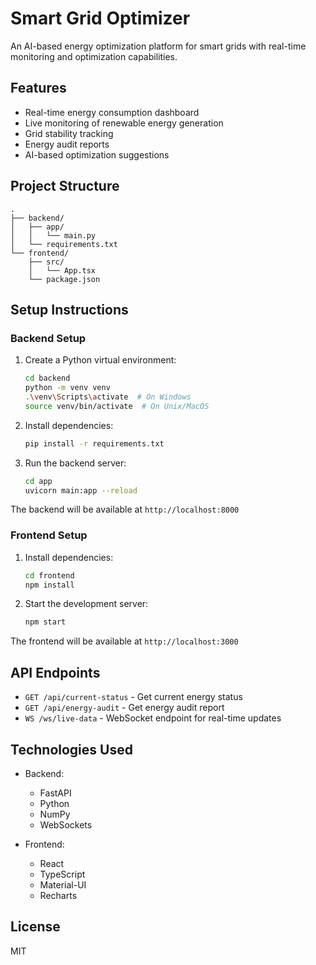 # Smart Grid Optimizer

An AI-based energy optimization platform for smart grids with real-time monitoring and optimization capabilities.

## Features

- Real-time energy consumption dashboard
- Live monitoring of renewable energy generation
- Grid stability tracking
- Energy audit reports
- AI-based optimization suggestions

## Project Structure

```
.
├── backend/
│   ├── app/
│   │   └── main.py
│   └── requirements.txt
└── frontend/
    ├── src/
    │   └── App.tsx
    └── package.json
```

## Setup Instructions

### Backend Setup

1. Create a Python virtual environment:
   ```bash
   cd backend
   python -m venv venv
   .\venv\Scripts\activate  # On Windows
   source venv/bin/activate  # On Unix/MacOS
   ```

2. Install dependencies:
   ```bash
   pip install -r requirements.txt
   ```

3. Run the backend server:
   ```bash
   cd app
   uvicorn main:app --reload
   ```

The backend will be available at `http://localhost:8000`

### Frontend Setup

1. Install dependencies:
   ```bash
   cd frontend
   npm install
   ```

2. Start the development server:
   ```bash
   npm start
   ```

The frontend will be available at `http://localhost:3000`

## API Endpoints

- `GET /api/current-status` - Get current energy status
- `GET /api/energy-audit` - Get energy audit report
- `WS /ws/live-data` - WebSocket endpoint for real-time updates

## Technologies Used

- Backend:
  - FastAPI
  - Python
  - NumPy
  - WebSockets

- Frontend:
  - React
  - TypeScript
  - Material-UI
  - Recharts

## License

MIT 
